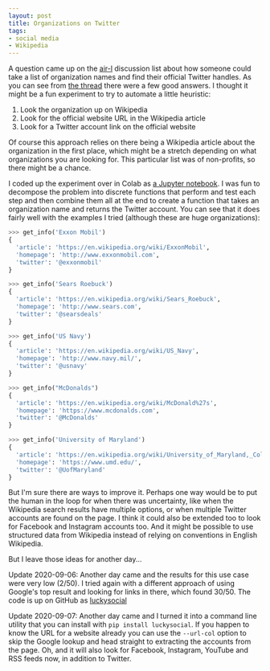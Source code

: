```yaml
---
layout: post
title: Organizations on Twitter
tags:
- social media
- Wikipedia
---
```


A question came up on the [air-l] discussion list about how someone could take a
list of organization names and find their official Twitter handles. As you can
see from [the thread] there were a few good answers. I thought it might be a fun
experiment to try to automate a little heuristic:

1. Look the organization up on Wikipedia
2. Look for the official website URL in the Wikipedia article
3. Look for a Twitter account link on the official website

Of course this approach relies on there being a Wikipedia article about the
organization in the first place, which might be a stretch depending on what
organizations you are looking for. This particular list was of non-profits, so
there might be a chance.

I coded up the experiment over in Colab as [a Jupyter notebook]. I was fun to
decompose the problem into discrete functions that perform and test each step
and then combine them all at the end to create a function that takes an
organization name and returns the Twitter account. You can see that it does
fairly well with the examples I tried (although these are huge organizations):

```python
>>> get_info('Exxon Mobil')
{
  'article': 'https://en.wikipedia.org/wiki/ExxonMobil',
  'homepage': 'http://www.exxonmobil.com',
  'twitter': '@exxonmobil'
}

>>> get_info('Sears Roebuck')
{
  'article': 'https://en.wikipedia.org/wiki/Sears_Roebuck',
  'homepage': 'http://www.sears.com',
  'twitter': '@searsdeals'
}

>>> get_info('US Navy')
{
  'article': 'https://en.wikipedia.org/wiki/US_Navy',
  'homepage': 'http://www.navy.mil/',
  'twitter': '@usnavy'
}

>>> get_info("McDonalds")
{
  'article': 'https://en.wikipedia.org/wiki/McDonald%27s',
  'homepage': 'https://www.mcdonalds.com',
  'twitter': '@McDonalds'
}

>>> get_info('University of Maryland')
{
  'article': 'https://en.wikipedia.org/wiki/University_of_Maryland,_College_Park',
  'homepage': 'https://www.umd.edu/',
  'twitter': '@UofMaryland'
}
```

But I'm sure there are ways to improve it. Perhaps one way would be to put the
human in the loop for when there was uncertainty, like when the Wikipedia search
results have multiple options, or when multiple Twitter accounts are found on
the page. I think it could also be extended too to look for Facebook and
Instagram accounts too. And it might be possible to use structured data from
Wikipedia instead of relying on conventions in English Wikipedia.

But I leave those ideas for another day...

Update 2020-09-06: Another day came and the results for this use case were very low (2/50). I
tried again with a different approach of using Google's top result and looking
for links in there, which found 30/50. The code is up on GitHub as [luckysocial](https://github.com/edsu/luckysocial)

Update 2020-09-07: Another day came and I turned it into a command line utility
that you can install with `pip install luckysocial`. If you happen to know the
URL for a website already you can use the `--url-col` option to skip the Google
lookup and head straight to extracting the accounts from the page. Oh, and it
will also look for Facebook, Instagram, YouTube and RSS feeds now, in addition
to Twitter.

[air-l]: http://listserv.aoir.org/pipermail/air-l-aoir.org/2020-September/080004.html
[the thread]: http://listserv.aoir.org/pipermail/air-l-aoir.org/2020-September/080004.html
[a Jupyter notebook]: https://colab.research.google.com/drive/1OfKcSrwm3Q1VaLIiply5zz6cCDX_QdFJ


